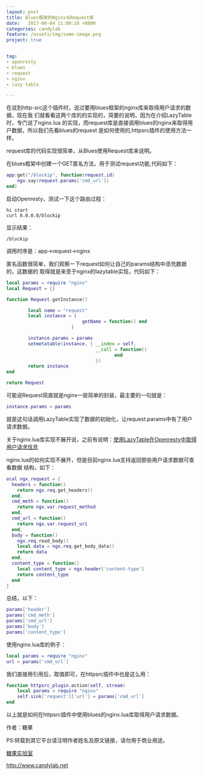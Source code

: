 ```yaml
---
layout: post
title: Blues框架的Nginx与Request库
date:   2017-06-04 11:00:18 +0800 
categories: candylab
feature: /assets/img/some-image.png
project: true


tag:
- openresty 
- blues
- request
- nginx
- lazy table

---
```

在说到http-src这个插件时，说过要用blues框架的nginx库来取得用户请求的数据，现在我
们就看看这两个库的的实现的，简要的说明，因为在介绍LazyTable时，专门说了nginx.lua
的实现，而request库是直接调用blues的nginx来取得用户数据，所以我们先看blues的request
是如何使用的,httpsrc插件的使用方法一样。


request库的代码实现很简单，从Blues使用Request库来说明。

在blues框架中创建一个GET匿名方法，用于测试request功能,代码如下：


```lua
app:get("/blockip", function(request,id)
    ngx.say(request.params['cmd_url'])
end)
```

启动Openresty，测试一下这个路由过程：

```
hi start
curl 0.0.0.0/blockip
```

显示结果：
```
/blockip
```


调用时序是：app->request->nginx

匿名函数很简单，我们观察一下request如何让自己的params结构中添充数据的，这数据的
取得就是来至于nginx的lazytable实现，代码如下：


```lua
local params = require "nginx"
local Request = {}

function Request.getInstance()

        local name = "request"
        local instance = { 
                            getName = function() end 
                        }   

        instance.params = params
        setmetatable(instance, { __index = self,
                                 __call = function()
                                        end 
                                 })  
        return instance
end

return Request
```

可能说Request简直就是nginx一层简单的封装，最主要的一句就是：

```lua
instance.params = params
```
就是这句话调用LazyTable实现了数据的初始化，让request.params中有了用户请求数据。

关于nginx.lua库实现不展开说，之前有说明：[使用LazyTable在Openresty中取得用户请求信息](https://www.candylab.net/lazytable-and-request/)

nginx.lua的如何实现不展开，但是目前nginx.lua支持返回那些用户请求数据可查看数据
结构，如下：


```lua
ocal ngx_request = {
  headers = function()
    return ngx.req.get_headers()
  end,
  cmd_meth = function()
    return ngx.var.request_method
  end,
  cmd_url = function()
    return ngx.var.request_uri
  end,
  body = function()
    ngx.req.read_body()
    local data = ngx.req.get_body_data()
    return data
  end,
  content_type = function()
    local content_type = ngx.header['content-type']
    return content_type
  end
}
```

总结，以下：

```lua
params['header']
params['cmd_meth']
params['cmd_url']
params['body']
params['content_type']
```

使用nginx.lua库的例子：

```lua
local params = require "nginx"
url = params['cmd_url']
```

我们直接用引用后，取值即可，在httpsrc插件中也是这么用：


```lua
function httpsrc_plugin.action(self, stream)
    local params = require "nginx"
    self.sink['request']['url'] = params['cmd_url']
end
```


以上就是如何在httpsrc插件中使用blues的nginx.lua库取得用户请求数据。

作者：糖果


PS:转载到其它平台请注明作者姓名及原文链接，请勿用于商业用途。

[糖果实验室](http://www.candylab.net)

http://www.candylab.net

